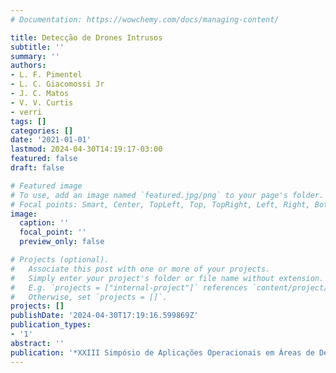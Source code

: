 ```yaml
---
# Documentation: https://wowchemy.com/docs/managing-content/

title: Detecção de Drones Intrusos
subtitle: ''
summary: ''
authors:
- L. F. Pimentel
- L. C. Giacomossi Jr
- J. C. Matos
- V. V. Curtis
- verri
tags: []
categories: []
date: '2021-01-01'
lastmod: 2024-04-30T14:19:17-03:00
featured: false
draft: false

# Featured image
# To use, add an image named `featured.jpg/png` to your page's folder.
# Focal points: Smart, Center, TopLeft, Top, TopRight, Left, Right, BottomLeft, Bottom, BottomRight.
image:
  caption: ''
  focal_point: ''
  preview_only: false

# Projects (optional).
#   Associate this post with one or more of your projects.
#   Simply enter your project's folder or file name without extension.
#   E.g. `projects = ["internal-project"]` references `content/project/deep-learning/index.md`.
#   Otherwise, set `projects = []`.
projects: []
publishDate: '2024-04-30T17:19:16.599869Z'
publication_types:
- '1'
abstract: ''
publication: '*XXIII Simpósio de Aplicações Operacionais em Áreas de Defesa (SIGE)*'
---
```

